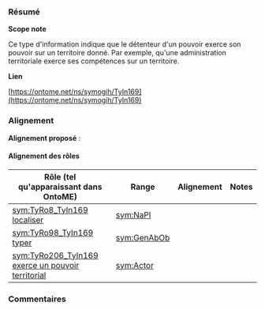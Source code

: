 ### Résumé

**Scope note**

Ce type d'information indique que le détenteur d'un pouvoir exerce son pouvoir sur un territoire donné.	Par exemple, qu'une administration territoriale exerce ses compétences sur un territoire.

**Lien**

[https://ontome.net/ns/symogih/TyIn169](https://ontome.net/ns/symogih/TyIn169)

### Alignement

**Alignement proposé** :

#### Alignement des rôles

| Rôle (tel qu'apparaissant dans OntoME) | Range | Alignement | Notes |
| ----- | ----- | ----- | ----- |
| [sym:TyRo8_TyIn169 localiser](https://ontome.net/ns/symogih/TyRo8_TyIn169) | [sym:NaPl](https://ontome.net/ns/symogih/NaPl) |   |   |
| [sym:TyRo98_TyIn169 typer](https://ontome.net/ns/symogih/TyRo98_TyIn169) | [sym:GenAbOb](https://ontome.net/ns/symogih/GenAbOb) |   |   |
| [sym:TyRo206_TyIn169 exerce un pouvoir territorial](https://ontome.net/ns/symogih/TyRo206_TyIn169) | [sym:Actor](https://ontome.net/ns/symogih/Actor) |   |   |

### Commentaires